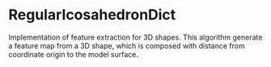 # RegularIcosahedronDict
Implementation of feature extraction for 3D shapes. This algorithm generate a feature map from a 3D shape, which is composed with distance from coordinate origin to the model surface.
